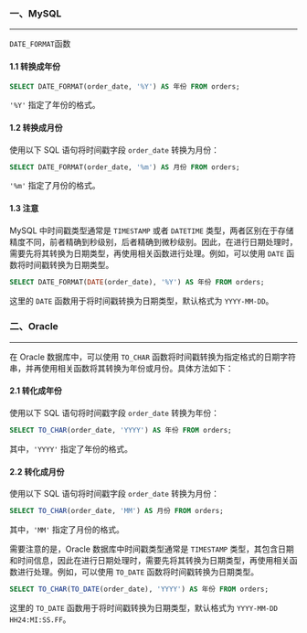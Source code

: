 ### 一、MySQL

---

`DATE_FORMAT`函数

#### 1.1 转换成年份

```sql
SELECT DATE_FORMAT(order_date, '%Y') AS 年份 FROM orders;
```

`'%Y'` 指定了年份的格式。

#### 1.2 转换成月份

使用以下 SQL 语句将时间戳字段 `order_date` 转换为月份：

```sql
SELECT DATE_FORMAT(order_date, '%m') AS 月份 FROM orders;
```

`'%m'` 指定了月份的格式。

#### 1.3 注意

MySQL 中时间戳类型通常是 `TIMESTAMP` 或者 `DATETIME` 类型，两者区别在于存储精度不同，前者精确到秒级别，后者精确到微秒级别。因此，在进行日期处理时，需要先将其转换为日期类型，再使用相关函数进行处理。例如，可以使用 `DATE` 函数将时间戳转换为日期类型。

```sql
SELECT DATE_FORMAT(DATE(order_date), '%Y') AS 年份 FROM orders;
```

这里的 `DATE` 函数用于将时间戳转换为日期类型，默认格式为 `YYYY-MM-DD`。



### 二、Oracle

---

在 Oracle 数据库中，可以使用 `TO_CHAR` 函数将时间戳转换为指定格式的日期字符串，并再使用相关函数将其转换为年份或月份。具体方法如下：

#### 2.1 转化成年份

使用以下 SQL 语句将时间戳字段 `order_date` 转换为年份：

```sql
SELECT TO_CHAR(order_date, 'YYYY') AS 年份 FROM orders;
```

其中，`'YYYY'` 指定了年份的格式。

#### 2.2 转化成月份

使用以下 SQL 语句将时间戳字段 `order_date` 转换为月份：

```sql
SELECT TO_CHAR(order_date, 'MM') AS 月份 FROM orders;
```

其中，`'MM'` 指定了月份的格式。

需要注意的是，Oracle 数据库中时间戳类型通常是 `TIMESTAMP` 类型，其包含日期和时间信息，因此在进行日期处理时，需要先将其转换为日期类型，再使用相关函数进行处理。例如，可以使用 `TO_DATE` 函数将时间戳转换为日期类型。

```sql
SELECT TO_CHAR(TO_DATE(order_date), 'YYYY') AS 年份 FROM orders;
```

这里的 `TO_DATE` 函数用于将时间戳转换为日期类型，默认格式为 `YYYY-MM-DD HH24:MI:SS.FF`。